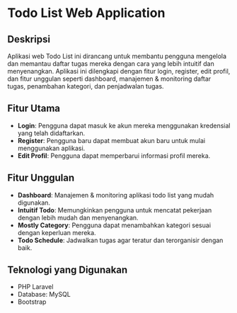 # Todo List Web Application

## Deskripsi
Aplikasi web Todo List ini dirancang untuk membantu pengguna mengelola dan memantau daftar tugas mereka dengan cara yang lebih intuitif dan menyenangkan. Aplikasi ini dilengkapi dengan fitur login, register, edit profil, dan fitur unggulan seperti dashboard, manajemen & monitoring daftar tugas, penambahan kategori, dan penjadwalan tugas.

## Fitur Utama
- **Login**: Pengguna dapat masuk ke akun mereka menggunakan kredensial yang telah didaftarkan.
- **Register**: Pengguna baru dapat membuat akun baru untuk mulai menggunakan aplikasi.
- **Edit Profil**: Pengguna dapat memperbarui informasi profil mereka.

## Fitur Unggulan
- **Dashboard**: Manajemen & monitoring aplikasi todo list yang mudah digunakan.
- **Intuitif Todo**: Memungkinkan pengguna untuk mencatat pekerjaan dengan lebih mudah dan menyenangkan.
- **Mostly Category**: Pengguna dapat menambahkan kategori sesuai dengan keperluan mereka.
- **Todo Schedule**: Jadwalkan tugas agar teratur dan terorganisir dengan baik.

## Teknologi yang Digunakan
- PHP Laravel
- Database: MySQL
- Bootstrap 
